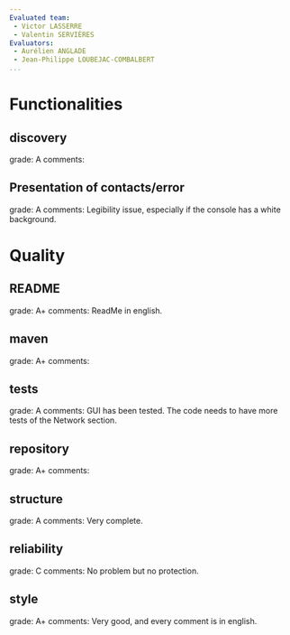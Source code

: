 ```yaml
---
Evaluated team:
 - Victor LASSERRE
 - Valentin SERVIÈRES
Evaluators: 
 - Aurélien ANGLADE
 - Jean-Philippe LOUBEJAC-COMBALBERT
...
```


# Functionalities
  
## discovery
<!-- Connection and contact discovery phase -->
grade: A
comments: 

## Presentation of contacts/error 
<!-- How readable and user friendly is the presented output. -->
grade: A
comments: Legibility issue, especially if the console has a white background.



# Quality

## README
<!-- Presence and completeness of the README -->
grade: A+
comments: ReadMe in english.


## maven
<!-- Does the project compiles and run based on the `pom.xml` file only. -->
grade: A+
comments: 


## tests
<!-- Proportion of the code covered by the tests. Are the tests sensible, correct and well organized -->
grade: A
comments: GUI has been tested. The code needs to have more tests of the Network section.

## repository
<!-- Structure of the git repository (directories, gitignore, presence of undesired files) -->
grade: A+
comments: 


## structure
<!-- Structure of the code into sensible and independent packages -->
grade: A
comments: Very complete.


## reliability
<!-- Thread safety and error handling -->
grade: C
comments: No problem but no protection.


## style
<!-- Variable naming, indentation, comments, ... -->
grade: A+
comments: Very good, and every comment is in english.

